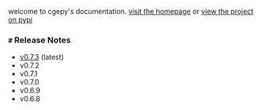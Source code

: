 welcome to cgepy's documentation. [visit the homepage](https://cgepy.github.io/docs) or [view the project on pypi](https://pypi.org/project/cgepy)

### `#` Release Notes

- [v0.7.3](https://cgepy.github.io/changelog/dec9_23) (latest)
- v0.7.2
- v0.7.1
- v0.7.0
- v0.6.9
- v0.6.8
